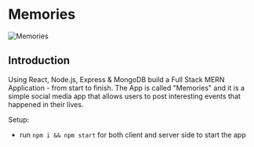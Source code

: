 # Memories

![Memories](https://deepanshu-thakur.imgbb.com/)

## Introduction

Using React, Node.js, Express & MongoDB build a Full Stack MERN Application - from start to finish. The App is called "Memories" and it is a simple social media app that allows users to post interesting events that happened in their lives.

Setup:

- run `npm i && npm start` for both client and server side to start the app

